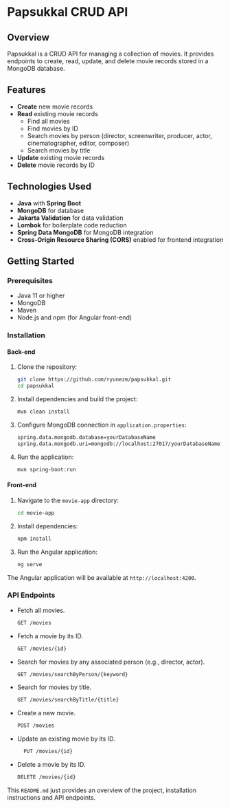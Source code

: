 # Papsukkal CRUD API

## Overview
Papsukkal is a CRUD API for managing a collection of movies. It provides endpoints to create, read, update, and delete movie records stored in a MongoDB database.

## Features
- **Create** new movie records
- **Read** existing movie records
    - Find all movies
    - Find movies by ID
    - Search movies by person (director, screenwriter, producer, actor, cinematographer, editor, composer)
    - Search movies by title
- **Update** existing movie records
- **Delete** movie records by ID

## Technologies Used
- **Java** with **Spring Boot**
- **MongoDB** for database
- **Jakarta Validation** for data validation
- **Lombok** for boilerplate code reduction
- **Spring Data MongoDB** for MongoDB integration
- **Cross-Origin Resource Sharing (CORS)** enabled for frontend integration

## Getting Started

### Prerequisites
- Java 11 or higher
- MongoDB
- Maven
- Node.js and npm (for Angular front-end)

### Installation
#### Back-end
1. Clone the repository:
   ```sh
   git clone https://github.com/ryunezm/papsukkal.git
   cd papsukkal

2. Install dependencies and build the project:
    ```sh
    mvn clean install

3. Configure MongoDB connection in `application.properties`:
    ```sh   
    spring.data.mongodb.database=yourDatabaseName
    spring.data.mongodb.uri=mongodb://localhost:27017/yourDatabaseName

4. Run the application:
    ```sh
    mvn spring-boot:run

#### Front-end
1. Navigate to the `movie-app` directory:
    ```sh
    cd movie-app
   
2. Install dependencies:
   ```sh
   npm install
   
3. Run the Angular application:
    ```sh
    ng serve

The Angular application will be available at `http://localhost:4200`.
### API Endpoints
- Fetch all movies.
    ```sh
    GET /movies

- Fetch a movie by its ID.
    ```sh
    GET /movies/{id}

- Search for movies by any associated person (e.g., director, actor).
    ```sh
    GET /movies/searchByPerson/{keyword}

- Search for movies by title.
    ```sh
    GET /movies/searchByTitle/{title}

- Create a new movie.
    ```sh
    POST /movies

- Update an existing movie by its ID.
  ```sh
    PUT /movies/{id}
  
- Delete a movie by its ID.
    ```sh
    DELETE /movies/{id}


This `README.md` just provides an overview of the project, installation instructions and API endpoints.

